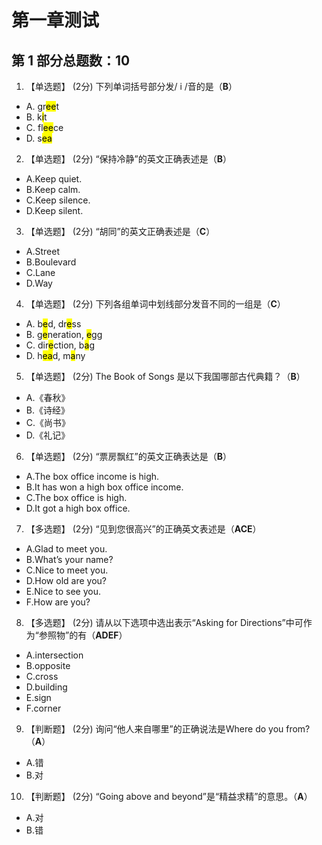 # 第一章测试

## 第 1 部分总题数：10

1. 【单选题】 (2分)
下列单词括号部分发/ i /音的是（**B**）

- A. gr<mark>ee</mark>t
- B. k<mark>i</mark>t
- C. fl<mark>ee</mark>ce
- D. s<mark>ea</mark>

2. 【单选题】 (2分)
“保持冷静”的英文正确表述是（**B**）

- A.Keep quiet.
- B.Keep calm.
- C.Keep silence.
- D.Keep silent.

3. 【单选题】 (2分)
“胡同”的英文正确表述是（**C**）

- A.Street
- B.Boulevard
- C.Lane
- D.Way

4. 【单选题】 (2分)
下列各组单词中划线部分发音不同的一组是（**C**）

- A. b<mark>e</mark>d, dr<mark>e</mark>ss
- B. g<mark>e</mark>neration, <mark>e</mark>gg
- C. dir<mark>e</mark>ction, b<mark>a</mark>g
- D. h<mark>ea</mark>d, m<mark>a</mark>ny

5. 【单选题】 (2分)
The Book of Songs 是以下我国哪部古代典籍？（**B**）

- A.《春秋》
- B.《诗经》
- C.《尚书》
- D.《礼记》

6. 【单选题】 (2分)
“票房飘红”的英文正确表达是（**B**）

- A.The box office income is high.
- B.It has won a high box office income.
- C.The box office is high.
- D.It got a high box office.

7. 【多选题】 (2分)
“见到您很高兴”的正确英文表述是（**ACE**）

- A.Glad to meet you.
- B.What’s your name?
- C.Nice to meet you.
- D.How old are you?
- E.Nice to see you.
- F.How are you?

8. 【多选题】 (2分)
请从以下选项中选出表示“Asking for Directions”中可作为“参照物”的有（**ADEF**）

- A.intersection
- B.opposite
- C.cross
- D.building
- E.sign
- F.corner

9. 【判断题】 (2分)
询问“他人来自哪里”的正确说法是Where do you from?（**A**）

- A.错
- B.对

10. 【判断题】 (2分)
“Going above and beyond”是“精益求精”的意思。（**A**）

- A.对
- B.错